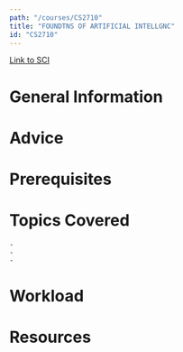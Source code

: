```yaml
---
path: "/courses/CS2710"
title: "FOUNDTNS OF ARTIFICIAL INTELLGNC"
id: "CS2710"
---
```


[Link to SCI]("http://courses.sci.pitt.edu/courses/courses/view/CS-2710")

# General Information

# Advice

# Prerequisites

<!-- PREREQ_REPLACEMENT (Do not remove) -->

<!-- END PREREQ_REPLACEMENT (Do not remove) -->

# Topics Covered

    -
    -
    -

# Workload

<!-- TESTIMONIALS
# Testimonials
This gets replaced with Gatsby, its
data comes from Google Sheets for easier
editing!
-->

# Resources
